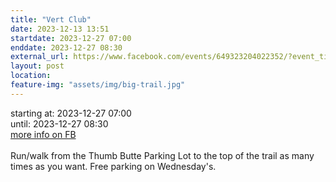 ```yaml
---
title: "Vert Club"
date: 2023-12-13 13:51
startdate: 2023-12-27 07:00
enddate: 2023-12-27 08:30
external_url: https://www.facebook.com/events/649323204022352/?event_time_id=649324600688879
layout: post
location: 
feature-img: "assets/img/big-trail.jpg"
---
```


starting at: 2023-12-27 07:00<br>until: 2023-12-27 08:30<br><a href="https://www.facebook.com/events/649323204022352/?event_time_id=649324600688879">more info on FB</a><br><br>Run/walk from the Thumb Butte Parking Lot to the top of the trail as many times as you want.  Free parking on Wednesday's.<br>
  <br>
  
